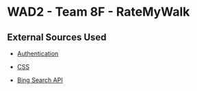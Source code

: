 # WAD2 - Team 8F - RateMyWalk

## External Sources Used

* [Authentication](https://github.com/django/django/tree/main/django/contrib/admin/templates/registration)

* [CSS](https://getbootstrap.com/)

* [Bing Search API](https://docs.microsoft.com/en-us/azure/cognitive-services/bing-web-search/)
